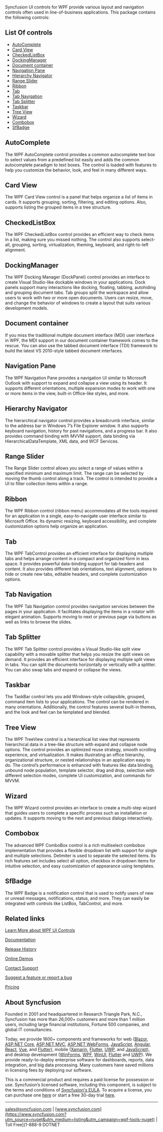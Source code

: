 Syncfusion UI controls for WPF provide various layout and navigation controls often used in line-of-business applications. This package contains the following controls:

## List Of controls

* [AutoComplete](https://www.syncfusion.com/wpf-controls/autocomplete?utm_source=nuget&utm_medium=listing&utm_campaign=wpf-tools-nuget)
* [Card View](https://www.syncfusion.com/wpf-controls/card-view?utm_source=nuget&utm_medium=listing&utm_campaign=wpf-tools-nuget)
* [CheckedListBox](https://www.syncfusion.com/wpf-controls/checkedlistbox?utm_source=nuget&utm_medium=listing&utm_campaign=wpf-tools-nuget)
* [DockingManager](https://www.syncfusion.com/wpf-controls/docking?utm_source=nuget&utm_medium=listing&utm_campaign=wpf-tools-nuget)
* [Document container](https://www.syncfusion.com/wpf-controls/document-container?utm_source=nuget&utm_medium=listing&utm_campaign=wpf-tools-nuget)
* [Navigation Pane](https://www.syncfusion.com/wpf-controls/navigation-pane?utm_source=nuget&utm_medium=listing&utm_campaign=wpf-tools-nuget)
* [Hierarchy Navigator](https://www.syncfusion.com/wpf-controls/hierarchy-navigator?utm_source=nuget&utm_medium=listing&utm_campaign=wpf-tools-nuget)
* [Range Slider](https://www.syncfusion.com/wpf-controls/range-slider?utm_source=nuget&utm_medium=listing&utm_campaign=wpf-tools-nuget)
* [Ribbon](https://www.syncfusion.com/wpf-controls/ribbon?utm_source=nuget&utm_medium=listing&utm_campaign=wpf-tools-nuget)
* [Tab](https://www.syncfusion.com/wpf-controls/tabcontrol?utm_source=nuget&utm_medium=listing&utm_campaign=wpf-tools-nuget)
* [Tab Navigation](https://www.syncfusion.com/wpf-controls/tab-navigation?utm_source=nuget&utm_medium=listing&utm_campaign=wpf-tools-nuget)
* [Tab Splitter](https://www.syncfusion.com/wpf-controls/tab-splitter?utm_source=nuget&utm_medium=listing&utm_campaign=wpf-tools-nuget)
* [Taskbar](https://www.syncfusion.com/wpf-controls/taskbar?utm_source=nuget&utm_medium=listing&utm_campaign=wpf-tools-nuget)
* [Tree View](https://www.syncfusion.com/wpf-controls/treeview?utm_source=nuget&utm_medium=listing&utm_campaign=wpf-tools-nuget)
* [Wizard](https://www.syncfusion.com/wpf-controls/wizard-control?utm_source=nuget&utm_medium=listing&utm_campaign=wpf-tools-nuget)
* [Combobox](https://www.syncfusion.com/wpf-controls/combobox?utm_source=nuget&utm_medium=listing&utm_campaign=wpf-tools-nuget)
* [SfBadge](https://www.syncfusion.com/wpf-controls/badge?utm_source=nuget&utm_medium=listing&utm_campaign=wpf-tools-nuget)

## AutoComplete

The WPF AutoComplete control provides a common autocomplete text box to select values from a predefined list easily and adds the common autocomplete paradigm to text boxes. The control is loaded with features to help you customize the behavior, look, and feel in many different ways.

## Card View

The WPF Card View control is a panel that helps organize a list of items in cards. It supports grouping, sorting, filtering, and editing options. Also, supports listing the grouped items in a tree structure.

## CheckedListBox

The WPF CheckedListBox control provides an efficient way to check items in a list, making sure you missed nothing. The control also supports select-all, grouping, sorting, virtualization, theming, keyboard, and right-to-left alignment.

## DockingManager

The WPF Docking Manager (DockPanel) control provides an interface to create Visual Studio-like dockable windows in your applications. Dock panels support many interactions like docking, floating, tabbing, autohiding and grouping document tabs. Tab groups split the workspace and allow users to work with two or more open documents. Users can resize, move, and change the behavior of windows to create a layout that suits various development models.

## Document container

If you miss the traditional multiple document interface (MDI) user interface in WPF, the MDI support in our document container framework comes to the rescue. You can also use the tabbed document interface (TDI) framework to build the latest VS 2010-style tabbed document interfaces.

## Navigation Pane

The WPF Navigation Pane provides a navigation UI similar to Microsoft Outlook with support to expand and collapse a view using its header. It supports different orientations, multiple expansion modes to work with one or more items in the view, built-in Office-like styles, and more.

## Hierarchy Navigator

The hierarchical navigator control provides a breadcrumb interface, similar to the address bar in Windows 7’s File Explorer window. It also supports keyboard navigation, history for past navigations, and a progress bar. It also provides command binding with MVVM support, data binding via HierarchicalDataTemplate, XML data, and WCF Services.

## Range Slider

The Range Slider control allows you select a range of values within a specified minimum and maximum limit. The range can be selected by moving the thumb control along a track. The control is intended to provide a UI to filter collection items within a range.

## Ribbon

The WPF Ribbon control (ribbon menu) accommodates all the tools required for an application in a single, easy-to-navigate user interface similar to Microsoft Office. Its dynamic resizing, keyboard accessibility, and complete customization options help organize an application.

## Tab

The WPF TabControl provides an efficient interface for displaying multiple tabs and helps arrange content in a compact and organized form in less space. It provides powerful data-binding support for tab headers and content. It also provides different tab orientations, text alignment, options to hide or create new tabs, editable headers, and complete customization options.

## Tab Navigation

The WPF Tab Navigation control provides navigation services between the pages in your application. It facilitates displaying the items in a rotator with elegant animation. Supports moving to next or previous page via buttons as well as links to browse the slides.

## Tab Splitter

The WPF Tab Splitter control provides a Visual Studio-like split view capability with a movable splitter that helps you resize the split views on demand. It provides an efficient interface for displaying multiple split views in tabs. You can split the documents horizontally or vertically with a splitter. You can also swap tabs and expand or collapse the views.

## Taskbar

The TaskBar control lets you add Windows-style collapsible, grouped, command item lists to your applications. The control can be rendered in many orientations. Additionally, the control features several built-in themes, and the look and feel can be templated and blended.

## Tree View

The WPF TreeView control is a hierarchical list view that represents hierarchical data in a tree-like structure with expand and collapse node options. The control provides an optimized reuse strategy, smooth scrolling experience, and virtualization. It makes illustrating an office hierarchy, organizational structure, or nested relationships in an application easy to do. The control’s performance is enhanced with features like data binding, unbound node population, template selector, drag and drop, selection with different selection modes, complete UI customization, and commands for MVVM.

## Wizard

The WPF Wizard control provides an interface to create a multi-step wizard that guides users to complete a specific process such as installation or updates. It supports moving to the next and previous dialogs interactively.

## Combobox

The advanced WPF ComboBox control is a rich multiselect combobox implementation that provides a flexible dropdown list with support for single and multiple selections. Delimiter is used to separate the selected items. Its rich features set includes select all option, checkbox in dropdown items for intuitive selection, and easy customization of appearance using templates.

## SfBadge

The WPF Badge is a notification control that is used to notify users of new or unread messages, notifications, status, and more. They can easily be integrated with controls like ListBox, TabControl, and more.

## Related links
[Learn More about WPF UI Controls](https://www.syncfusion.com/wpf-controls?utm_source=nuget&utm_medium=listing&utm_campaign=wpf-tools-nuget)

[Documentation](https://help.syncfusion.com/wpf/overview?utm_source=nuget&utm_medium=listing&utm_campaign=wpf-tools-nuget)

[Release History](https://help.syncfusion.com/wpf/release-notes/v19.4.0.38?utm_source=nuget&utm_medium=listing&utm_campaign=wpf-tools-nuget)

[Online Demos](https://github.com/syncfusion/wpf-demos?utm_source=nuget&utm_medium=listing&utm_campaign=wpf-tools-nuget)

[Contact Support](https://www.syncfusion.com/support/directtrac/incidents/newincident/?utm_source=nuget&utm_medium=listing&utm_campaign=wpf-tools-nuget)

[Suggest a feature or report a bug](https://www.syncfusion.com/feedback/wpf?utm_source=nuget&utm_medium=listing&utm_campaign=wpf-tools-nuget)

[Pricing](https://www.syncfusion.com/sales/products/wpf?utm_source=nuget&utm_medium=listing&utm_campaign=wpf-tools-nuget)

## About Syncfusion
Founded in 2001 and headquartered in Research Triangle Park, N.C., Syncfusion has more than 26,000+ customers and more than 1 million users, including large financial institutions, Fortune 500 companies, and global IT consultancies.

Today, we provide 1600+ components and frameworks for web ([Blazor](https://www.syncfusion.com/blazor-components?utm_source=nuget&utm_medium=listing&utm_campaign=wpf-tools-nuget), [ASP.NET Core](https://www.syncfusion.com/aspnet-core-ui-controls?utm_source=nuget&utm_medium=listing&utm_campaign=wpf-tools-nuget), [ASP.NET MVC](https://www.syncfusion.com/aspnet-mvc-ui-controls?utm_source=nuget&utm_medium=listing&utm_campaign=wpf-tools-nuget), [ASP.NET WebForms](https://www.syncfusion.com/jquery/aspnet-webforms-ui-controls?utm_source=nuget&utm_medium=listing&utm_campaign=wpf-tools-nuget), [JavaScript](https://www.syncfusion.com/javascript-ui-controls?utm_source=nuget&utm_medium=listing&utm_campaign=wpf-tools-nuget), [Angular](https://www.syncfusion.com/angular-ui-components?utm_source=nuget&utm_medium=listing&utm_campaign=wpf-tools-nuget), [React](https://www.syncfusion.com/react-ui-components?utm_source=nuget&utm_medium=listing&utm_campaign=wpf-tools-nuget), [Vue](https://www.syncfusion.com/vue-ui-components?utm_source=nuget&utm_medium=listing&utm_campaign=wpf-tools-nuget), and [Flutter](https://www.syncfusion.com/flutter-widgets?utm_source=nuget&utm_medium=listing&utm_campaign=wpf-tools-nuget)), mobile ([Xamarin](https://www.syncfusion.com/xamarin-ui-controls?utm_source=nuget&utm_medium=listing&utm_campaign=wpf-tools-nuget), [Flutter](https://www.syncfusion.com/flutter-widgets?utm_source=nuget&utm_medium=listing&utm_campaign=wpf-tools-nuget), [UWP](https://www.syncfusion.com/uwp-ui-controls?utm_source=nuget&utm_medium=listing&utm_campaign=wpf-tools-nuget), and [JavaScript](https://www.syncfusion.com/javascript-ui-controls?utm_source=nuget&utm_medium=listing&utm_campaign=wpf-tools-nuget)), and desktop development ([WinForms](https://www.syncfusion.com/winforms-ui-controls?utm_source=nuget&utm_medium=listing&utm_campaign=wpf-tools-nuget), [WPF](https://www.syncfusion.com/wpf-ui-controls?utm_source=nuget&utm_medium=listing&utm_campaign=wpf-tools-nuget), [WinUI](https://www.syncfusion.com/winui-controls?utm_source=nuget&utm_medium=listing&utm_campaign=wpf-tools-nuget), [Flutter](https://www.syncfusion.com/flutter-widgets?utm_source=nuget&utm_medium=listing&utm_campaign=wpf-tools-nuget) and [UWP](https://www.syncfusion.com/uwp-ui-controls?utm_source=nuget&utm_medium=listing&utm_campaign=wpf-tools-nuget)). We provide ready-to-deploy enterprise software for dashboards, reports, data integration, and big data processing. Many customers have saved millions in licensing fees by deploying our software.


This is a commercial product and requires a paid license for possession or use. Syncfusion’s licensed software, including this component, is subject to the terms and conditions of [Syncfusion's EULA](https://www.syncfusion.com/eula/es/?utm_source=nuget&utm_medium=listing&utm_campaign=wpf-tools-nuget). To acquire a license, you can purchase one [here]( https://www.syncfusion.com/sales/products?utm_source=nuget&utm_medium=listing&utm_campaign=wpf-tools-nuget) or start a free 30-day trial [here](https://www.syncfusion.com/account/manage-trials/start-trials?utm_source=nuget&utm_medium=listing&utm_campaign=wpf-tools-nuget).

___

[sales@syncfusion.com](mailto:sales@syncfusion.com?Subject=Syncfusion%20Tools%20WPF-%20NuGet) | [www.syncfusion.com](https://www.syncfusion.com?utm_source=nuget&utm_medium=listing&utm_campaign=wpf-tools-nuget) | Toll Free](1-888-9 DOTNET


